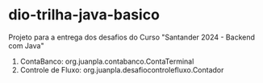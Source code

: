 # dio-trilha-java-basico
Projeto para a entrega dos desafios do Curso "Santander 2024 - Backend com Java"
1. ContaBanco: org.juanpla.contabanco.ContaTerminal
1. Controle de Fluxo: org.juanpla.desafiocontrolefluxo.Contador
